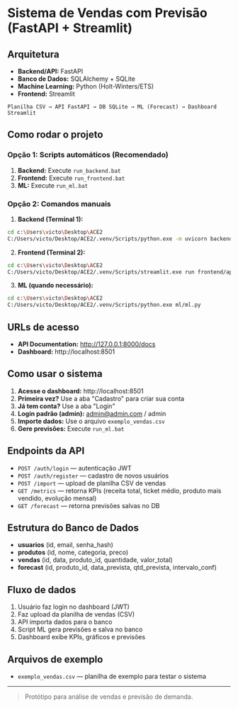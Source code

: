 # Sistema de Vendas com Previsão (FastAPI + Streamlit)

## Arquitetura
- **Backend/API:** FastAPI
- **Banco de Dados:** SQLAlchemy + SQLite
- **Machine Learning:** Python (Holt-Winters/ETS)
- **Frontend:** Streamlit

```
Planilha CSV → API FastAPI → DB SQLite → ML (Forecast) → Dashboard Streamlit
```

## Como rodar o projeto

### Opção 1: Scripts automáticos (Recomendado)
1. **Backend:** Execute `run_backend.bat`
2. **Frontend:** Execute `run_frontend.bat`
3. **ML:** Execute `run_ml.bat`

### Opção 2: Comandos manuais

1. **Backend (Terminal 1):**
```bash
cd c:\Users\victo\Desktop\ACE2
C:/Users/victo/Desktop/ACE2/.venv/Scripts/python.exe -m uvicorn backend.main:app --reload
```

2. **Frontend (Terminal 2):**
```bash
cd c:\Users\victo\Desktop\ACE2
C:/Users/victo/Desktop/ACE2/.venv/Scripts/streamlit.exe run frontend/app.py
```

3. **ML (quando necessário):**
```bash
cd c:\Users\victo\Desktop\ACE2
C:/Users/victo/Desktop/ACE2/.venv/Scripts/python.exe ml/ml.py
```

## URLs de acesso
- **API Documentation:** http://127.0.0.1:8000/docs
- **Dashboard:** http://localhost:8501

## Como usar o sistema
1. **Acesse o dashboard:** http://localhost:8501
2. **Primeira vez?** Use a aba "Cadastro" para criar sua conta
3. **Já tem conta?** Use a aba "Login" 
4. **Login padrão (admin):** admin@admin.com / admin
5. **Importe dados:** Use o arquivo `exemplo_vendas.csv`
6. **Gere previsões:** Execute `run_ml.bat`

## Endpoints da API
- `POST /auth/login` — autenticação JWT
- `POST /auth/register` — cadastro de novos usuários
- `POST /import` — upload de planilha CSV de vendas
- `GET /metrics` — retorna KPIs (receita total, ticket médio, produto mais vendido, evolução mensal)
- `GET /forecast` — retorna previsões salvas no DB

## Estrutura do Banco de Dados

- **usuarios** (id, email, senha_hash)
- **produtos** (id, nome, categoria, preco)
- **vendas** (id, data, produto_id, quantidade, valor_total)
- **forecast** (id, produto_id, data_prevista, qtd_prevista, intervalo_conf)

## Fluxo de dados

1. Usuário faz login no dashboard (JWT)
2. Faz upload da planilha de vendas (CSV)
3. API importa dados para o banco
4. Script ML gera previsões e salva no banco
5. Dashboard exibe KPIs, gráficos e previsões

## Arquivos de exemplo

- `exemplo_vendas.csv` — planilha de exemplo para testar o sistema

---

> Protótipo para análise de vendas e previsão de demanda.
